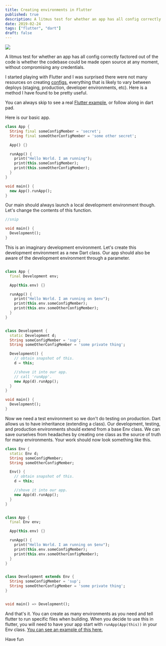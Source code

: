 ```yaml
---
title: Creating environments in Flutter
published: true
description: A litmus test for whether an app has all config correctly factored out of the code is whether the codebase could be made open source at any moment, without compromising any credentials.
date: 2019-02-24
tags: ["flutter", "dart"]
draft: false
---
```


<div class="img-container">
  <img src="https://thepracticaldev.s3.amazonaws.com/i/bwb6frvp74l2zrhwj8zj.jpg">
</div>

A litmus test for whether an app has all config correctly factored out of the code is whether the codebase could be made open source at any moment, without compromising any credentials.

I started playing with Flutter and I was surprised there were not many resources on creating [configs](https://12factor.net/config), everything that is likely to vary between deploys (staging, production, developer environments, etc). Here is a method I have found to be pretty useful.

You can always skip to see a real [Flutter example](https://github.com/Fallenstedt/coffee-bot), or follow along in dart pad.

Here is our basic app.

```dart
class App {
  String final someConfigMember = 'secret';
  String final someOtherConfigMember = 'some other secret';

  App() {}

  runApp() {
    print("Hello World. I am running");
    print(this.someConfigMember);
    print(this.someOtherConfigMember);
  }
}

void main() {
  new App().runApp();
}
```

Our main should always launch a local development environment though. Let's change the contents of this function.

```dart
//snip

void main() {
  Development();
}
```

This is an imaginary development environment. Let's create this development environment as a new Dart class. Our app should also be aware of the development environment through a parameter.

```dart

class App {
  final Development env;

  App(this.env) {}

  runApp() {
    print("Hello World. I am running on $env");
    print(this.env.someConfigMember);
    print(this.env.someOtherConfigMember);
  }
}


class Development {
  static Development d;
  String someConfigMember = 'sup';
  String someOtherConfigMember = 'some private thing';

  Development() {
    // obtain snapshot of this.
    d = this;

    //shove it into our app.
    // call 'runApp'.
    new App(d).runApp();
  }
}

void main() {
  Development();
}
```

Now we need a test environment so we don't do testing on production. Dart allows us to have inheritance (extending a class). Our development, testing, and production environments should extend from a base Env class. We can save ourselves from headaches by creating one class as the source of truth for many environments. Your work should now look something like this.

```dart
class Env {
  static Env d;
  String someConfigMember;
  String someOtherConfigMember;

  Env() {
    // obtain snapshot of this.
    d = this;

    //shove it into our app.
    new App(d).runApp();
  }
}


class App {
  final Env env;

  App(this.env) {}

  runApp() {
    print("Hello World. I am running on $env");
    print(this.env.someConfigMember);
    print(this.env.someOtherConfigMember);
  }
}


class Development extends Env {
  String someConfigMember = 'sup';
  String someOtherConfigMember = 'some private thing';
}


void main() => Development();

```

And that's it. You can create as many environments as you need and tell flutter to run specific files when building. When you decide to use this in flutter, you will need to have your app start with `runApp(App(this))` in your Env class. [You can see an example of this here.﻿](https://github.com/Fallenstedt/coffee-bot/blob/master/lib/env.dart#L8-L11)

Have fun
